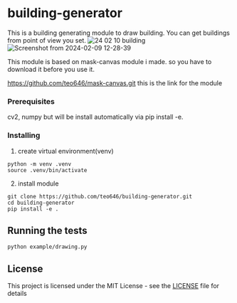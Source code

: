 # building-generator

This is a building generating module to draw building.
You can get buildings from point of view you set.
![24 02 10 building](https://github.com/teo646/building-generator/assets/61399931/6e4bdbf9-07a9-4626-b406-d72906df095d)
![Screenshot from 2024-02-09 12-28-39](https://github.com/teo646/building-generator/assets/61399931/55e39621-989f-4a17-81bb-668737b53e46)

This module is based on mask-canvas module i made.
so you have to download it before you use it.

https://github.com/teo646/mask-canvas.git
this is the link for the module

### Prerequisites

cv2, numpy but will be install automatically via pip install -e.

### Installing

1. create virtual environment(venv)
```
python -m venv .venv
source .venv/bin/activate
```

2. install module
```
git clone https://github.com/teo646/building-generator.git
cd building-generator
pip install -e .
```


## Running the tests
```
python example/drawing.py
```

## License

This project is licensed under the MIT License - see the [LICENSE](LICENSE) file for details


